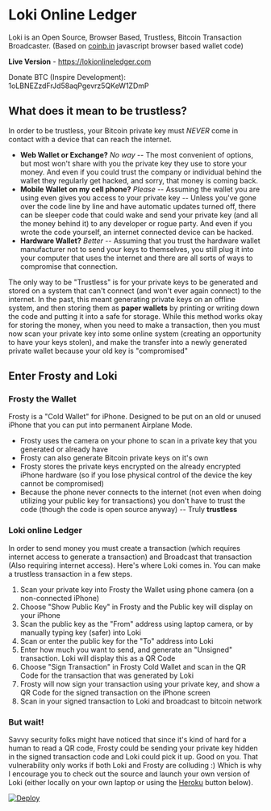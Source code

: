 Loki Online Ledger
==================

Loki is an Open Source, Browser Based, Trustless, Bitcoin Transaction Broadcaster. (Based on [coinb.in](https://github.com/OutCast3k/coinbin) javascript browser based wallet code)

**Live Version** - https://lokionlineledger.com

Donate BTC (Inspire Development): 1oLBNEZzdFrJd58aqPgevrz5QKeW1ZDmP

## What does it mean to be trustless?

In order to be trustless, your Bitcoin private key must *NEVER* come in contact with a device that can reach the internet.

* **Web Wallet or Exchange?** *No way* -- The most convenient of options, but most won't share with you the private key they use to store your money.  And even if you could trust the company or individual behind the wallet they regularly get hacked, and sorry, that money is coming back.
* **Mobile Wallet on my cell phone?**  *Please* -- Assuming the wallet you are using even gives you access to your private key -- Unless you've gone over the code line by line and have automatic updates turned off, there can be sleeper code that could wake and send your private key (and all the money behind it) to any developer or rogue party.  And even if you wrote the code yourself, an internet connected device can be hacked.
* **Hardware Wallet?** *Better* -- Assuming that you trust the hardware wallet manufacturer not to send your keys to themselves, you still plug it into your computer that uses the internet and there are all sorts of ways to compromise that connection.

The only way to be "Trustless" is for your private keys to be generated and stored on a system that can't connect (and won't ever again connect) to the internet.  In the past, this meant generating private keys on an offline system, and then storing them as **paper wallets** by printing or writing down the code and putting it into a safe for storage.  While this method works okay for storing the money, when you need to make a transaction, then you must now scan your private key into some online system (creating an opportunity to have your keys stolen), and make the transfer into a newly generated private wallet because your old key is "compromised"

## Enter Frosty and Loki
### Frosty the Wallet
Frosty is a "Cold Wallet" for iPhone.  Designed to be put on an old or unused iPhone that you can put into permanent Airplane Mode.
* Frosty uses the camera on your phone to scan in a private key that you generated or already have
* Frosty can also generate Bitcoin private keys on it's own
* Frosty stores the private keys encrypted on the already encrypted iPhone hardware (so if you lose physical control of the device the key cannot be compromised)
* Because the phone never connects to the internet (not even when doing utilizing your public key for transactions) you don't have to trust the code (though the code is open source anyway) -- Truly **trustless**
### Loki online Ledger
In order to send money you must create a transaction (which requires internet access to generate a transaction) and Broadcast that transaction (Also requiring internet access).  Here's where Loki comes in.  You can make a trustless transaction in a few steps.
1. Scan your private key into Frosty the Wallet using phone camera (on a non-connected iPhone)
2. Choose "Show Public Key" in Frosty and the Public key will display on your iPhone
3. Scan the public key as the "From" address using laptop camera, or by manually typing key (safer) into Loki
4. Scan or enter the public key for the "To" address into Loki
5. Enter how much you want to send, and generate an "Unsigned" transaction.  Loki will display this as a QR Code
6. Choose "Sign Transaction" in Frosty Cold Wallet and scan in the QR Code for the transaction that was generated by Loki
7. Frosty will now sign your transaction using your private key, and show a QR Code for the signed transaction on the iPhone screen
8. Scan in your signed transaction to Loki and broadcast to bitcoin network

### But wait!
Savvy security folks might have noticed that since it's kind of hard for a human to read a QR code, Frosty could be sending your private key hidden in the signed transaction code and Loki could pick it up.  Good on you.  That vulnerability only works if both Loki and Frosty are colluding :)  Which is why I encourage you to check out the source and launch your own version of Loki (either locally on your own laptop or using the [Heroku](https://heroku.com) button below).

[![Deploy](https://www.herokucdn.com/deploy/button.svg)](https://heroku.com/deploy)
